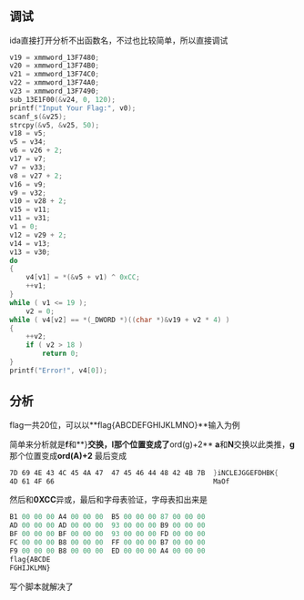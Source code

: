 #

## 调试
ida直接打开分析不出函数名，不过也比较简单，所以直接调试
```C++
v19 = xmmword_13F7480;
v20 = xmmword_13F74B0;
v21 = xmmword_13F74C0;
v22 = xmmword_13F74A0;
v23 = xmmword_13F7490;
sub_13E1F00(&v24, 0, 120);
printf("Input Your Flag:", v0);
scanf_s(&v25);
strcpy(&v5, &v25, 50);
v18 = v5;
v5 = v34;
v6 = v26 + 2;
v17 = v7;
v7 = v33;
v8 = v27 + 2;
v16 = v9;
v9 = v32;
v10 = v28 + 2;
v15 = v11;
v11 = v31;
v1 = 0;
v12 = v29 + 2;
v14 = v13;
v13 = v30;
do
{
    v4[v1] = *(&v5 + v1) ^ 0xCC;
    ++v1;
}
while ( v1 <= 19 );
    v2 = 0;
while ( v4[v2] == *(_DWORD *)((char *)&v19 + v2 * 4) )
{
    ++v2;
    if ( v2 > 18 )
        return 0;
}
printf("Error!", v4[0]);
```

## 分析
flag一共20位，可以以**flag{ABCDEFGHIJKLMNO}**输入为例

简单来分析就是**f**和**}**交换，**l**那个位置变成了**ord(g)+2** 
**a**和**N**交换以此类推，**g**那个位置变成**ord(A)+2**
最后变成
```asm
7D 69 4E 43 4C 45 4A 47  47 45 46 44 48 42 4B 7B  }iNCLEJGGEFDHBK{
4D 61 4F 66                                       MaOf
```
然后和**0XCC**异或，最后和字母表验证，字母表扣出来是
```asn
B1 00 00 00 A4 00 00 00  B5 00 00 00 87 00 00 00
AD 00 00 00 AD 00 00 00  93 00 00 00 B9 00 00 00
BF 00 00 00 BF 00 00 00  93 00 00 00 FD 00 00 00
FC 00 00 00 B8 00 00 00  FF 00 00 00 B7 00 00 00
F9 00 00 00 B8 00 00 00  ED 00 00 00 A4 00 00 00
flag{ABCDE
FGHIJKLMN}
```
写个脚本就解决了
